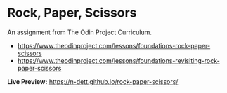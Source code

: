 # Rock, Paper, Scissors
An assignment from The Odin Project Curriculum.
- https://www.theodinproject.com/lessons/foundations-rock-paper-scissors
- https://www.theodinproject.com/lessons/foundations-revisiting-rock-paper-scissors

**Live Preview:** https://n-dett.github.io/rock-paper-scissors/